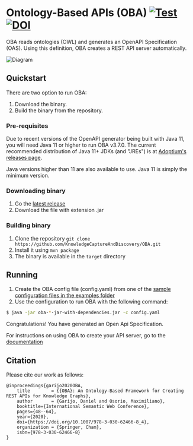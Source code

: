 # Ontology-Based APIs (OBA) [![Test](https://github.com/KnowledgeCaptureAndDiscovery/OBA/actions/workflows/build.yaml/badge.svg)](https://github.com/KnowledgeCaptureAndDiscovery/OBA/actions/workflows/build.yaml) [![DOI](https://zenodo.org/badge/DOI/10.5281/zenodo.6639554.svg)](https://doi.org/10.5281/zenodo.6639554)

OBA reads ontologies (OWL) and generates an OpenAPI Specification (OAS). Using this definition, OBA creates a REST API server automatically.

![Diagram](docs/figures/oba.svg)

## Quickstart

There are two option to run OBA:

1. Download the binary.
2. Build the binary from the repository.

### Pre-requisites

Due to recent versions of the OpenAPI generator being built with Java 11, you will need Java 11 or higher to run OBA v3.7.0. The current recommended distribution of Java 11+ JDKs (and "JREs") is at [Adoptium's releases page](https://adoptium.net/temurin/releases/?version=11).

Java versions higher than 11 are also available to use. Java 11 is simply the minimum version.

### Downloading binary

1. Go the [latest release](https://github.com/KnowledgeCaptureAndDiscovery/OBA/releases/latest)
2. Download the file with extension .jar

### Building binary

1. Clone the repository `git clone https://github.com/KnowledgeCaptureAndDiscovery/OBA.git`
2. Install it using `mvn package`
3. The binary is available in the `target` directory

## Running

1. Create the OBA config file (config.yaml) from one of the [sample configuration files in the examples folder](examples/modelcatalog/config.yaml)
2. Use the configuration to run OBA with the following command:

```bash
$ java -jar oba-*-jar-with-dependencies.jar -c config.yaml
```

Congratulations! You have generated an Open Api Specification.

For instructions on using OBA to create your API server, go to the [documentation](https://oba.readthedocs.io/en/latest/)

## Citation

Please cite our work as follows:

```
@inproceedings{garijo2020OBA,
	title        = {{OBA}: An Ontology-Based Framework for Creating REST APIs for Knowledge Graphs},
	author       = {Garijo, Daniel and Osorio, Maximiliano},
	booktitle={International Semantic Web Conference},
	pages={48--64},
	year={2020},
    doi={https://doi.org/10.1007/978-3-030-62466-8_4},
	organization = {Springer, Cham},
    isbn={978-3-030-62466-8}
}
```
